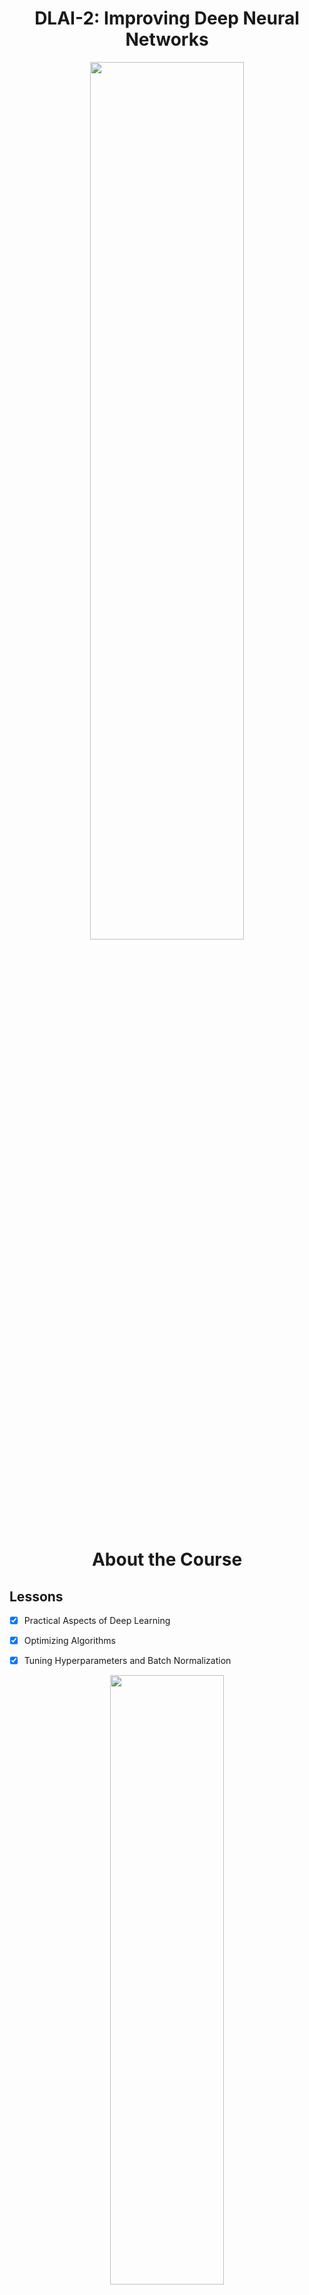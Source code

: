 <h1 align="center">DLAI-2: Improving Deep Neural Networks</h1>

<p align="center">
<img src="https://ucarecdn.com/04185dea-98f5-4727-86d3-8c4976e030db/" width="70%" height="60%">
</p>


<h1 align="center">About the Course</h1>

## Lessons

- [x] Practical Aspects of Deep Learning
- [x] Optimizing Algorithms
- [x] Tuning Hyperparameters and Batch Normalization


<p align="center">
<img src="https://ucarecdn.com/b9c85edb-9a45-47b0-a466-dd177783745b/" width="60%" height="50%">
</p>



## Programming Assignments

- [x] [Initialization](https://github.com/codeamt/Deep-Learning-AI/blob/master/2%20Improving%20Deep%20Neural%20Networks/Implementations/1%20Practical%20Aspects%20of%20Deep%20Learning/1-PA/README.md)
- [x] [Regularization](https://github.com/codeamt/Deep-Learning-AI/blob/master/2%20Improving%20Deep%20Neural%20Networks/Implementations/1%20Practical%20Aspects%20of%20Deep%20Learning/2-PA/README.md)
- [x] [Gradient Checking](https://github.com/codeamt/Deep-Learning-AI/blob/master/2%20Improving%20Deep%20Neural%20Networks/Implementations/1%20Practical%20Aspects%20of%20Deep%20Learning/3-PA/README.md)
- [x] [Optimization](https://github.com/codeamt/Deep-Learning-AI/blob/master/2%20Improving%20Deep%20Neural%20Networks/Implementations/2%20Optimization%20Algorithms/1-PA/README.md)
- [x] [Tensorflow](https://github.com/codeamt/Deep-Learning-AI/blob/master/2%20Improving%20Deep%20Neural%20Networks/Implementations/3%20Tuning%20Hyperparameters%20and%20Batch%20Normalization/1-PA/README.md)



## Additional Material

<p align="center">
  <b>Hereos of Deep Learning Interview with Yoshua Bengio</b><br>
<img src="" width="400px" height="350px"><br>
  Here's where I'll give a brief synopsis of the interview and my takeaways.
</p>

<p align="center">
  <b>Heroes of Deep Learning Interview with Yuanqing Lin</b><br>
<img src="" width="400px" height="350px"><br>
  Here's where I'll give a brief synopsis of the interview and my takeaways.
</p>
